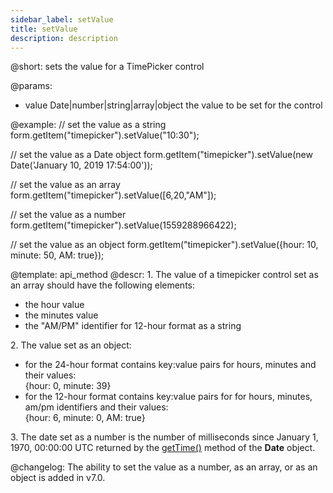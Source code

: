```yaml
---
sidebar_label: setValue
title: setValue
description: description
---
```


@short: sets the value for a TimePicker control

@params:

- value Date|number|string|array|object the value to be set for the control

@example:
// set the value as a string
form.getItem("timepicker").setValue("10:30");

// set the value as a Date object
form.getItem("timepicker").setValue(new Date('January 10, 2019 17:54:00'));

// set the value as an array
form.getItem("timepicker").setValue([6,20,"AM"]);

// set the value as a number
form.getItem("timepicker").setValue(1559288966422);

// set the value as an object
form.getItem("timepicker").setValue({hour: 10, minute: 50, AM: true});

@template: api_method
@descr:
1\. The value of a timepicker control set as an array should have the following elements:

- the hour value
- the minutes value
- the "AM/PM" identifier for 12-hour format as a string

2\. The value set as an object:

- for the 24-hour format contains key:value pairs for hours, minutes and their values: <br/>{hour: 0, minute: 39}
- for the 12-hour format contains key:value pairs for for hours, minutes, am/pm identifiers and their values: <br/>{hour: 6, minute: 0, AM: true}

3\. The date set as a number is the number of milliseconds since January 1, 1970, 00:00:00 UTC returned by the [getTime()](https://developer.mozilla.org/en-US/docs/Web/JavaScript/Reference/Global_Objects/Date/getTime)
method of the **Date** object.

@changelog:
The ability to set the value as a number, as an array, or as an object is added in v7.0.
